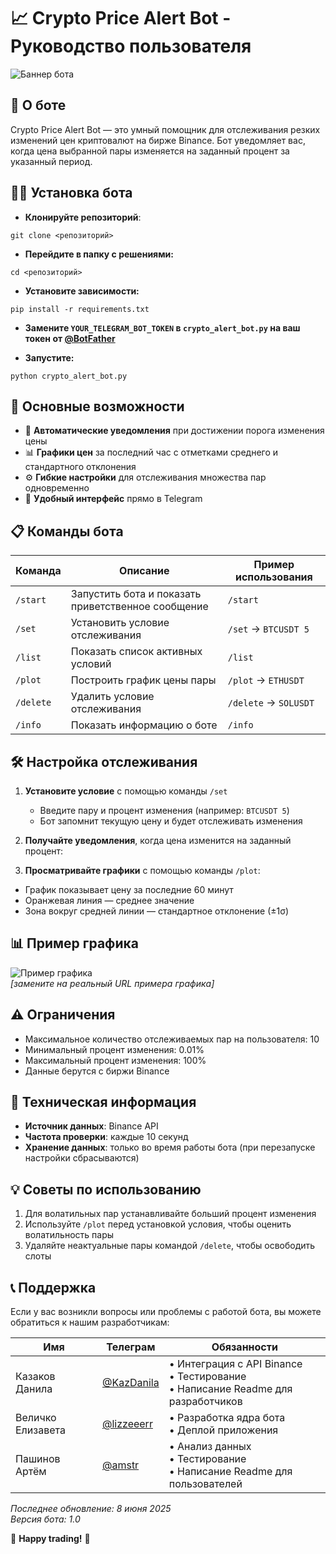 # 📈 Crypto Price Alert Bot - Руководство пользователя

![Баннер бота](https://public.bnbstatic.com/image/cms/blog/20230927/061b8876-956c-46ce-8123-643902a04d70.png)

## 🌟 О боте

Crypto Price Alert Bot — это умный помощник для отслеживания резких изменений цен криптовалют на бирже Binance. Бот уведомляет вас, когда цена выбранной пары изменяется на заданный процент за указанный период.

## 👨‍💻 Установка бота
- **Клонируйте репозиторий**:
```
git clone <репозиторий>
```
- **Перейдите в папку с решениями:**
```
cd <репозиторий>
```
- **Установите зависимости:**
```
pip install -r requirements.txt
```
- **Замените `YOUR_TELEGRAM_BOT_TOKEN` в `crypto_alert_bot.py` на ваш токен от [@BotFather](https://t.me/BotFather)**

- **Запустите:**
```
python crypto_alert_bot.py
```


## 🚀 Основные возможности

- 🔔 **Автоматические уведомления** при достижении порога изменения цены
- 📊 **Графики цен** за последний час с отметками среднего и стандартного отклонения
- ⚙ **Гибкие настройки** для отслеживания множества пар одновременно
- 📱 **Удобный интерфейс** прямо в Telegram

## 📋 Команды бота

| Команда | Описание | Пример использования |
|---------|----------|-----------------------|
| `/start` | Запустить бота и показать приветственное сообщение | `/start` |
| `/set` | Установить условие отслеживания | `/set` → `BTCUSDT 5` |
| `/list` | Показать список активных условий | `/list` |
| `/plot` | Построить график цены пары | `/plot` → `ETHUSDT` |
| `/delete` | Удалить условие отслеживания | `/delete` → `SOLUSDT` |
| `/info` | Показать информацию о боте | `/info` |

## 🛠 Настройка отслеживания

1. **Установите условие** с помощью команды `/set`
   - Введите пару и процент изменения (например: `BTCUSDT 5`)
   - Бот запомнит текущую цену и будет отслеживать изменения

2. **Получайте уведомления**, когда цена изменится на заданный процент:


3. **Просматривайте графики** с помощью команды `/plot`:
- График показывает цену за последние 60 минут
- Оранжевая линия — среднее значение
- Зона вокруг средней линии — стандартное отклонение (±1σ)

## 📊 Пример графика

![Пример графика](https://example.com/chart_example.png)  
*[замените на реальный URL примера графика]*

## ⚠️ Ограничения

- Максимальное количество отслеживаемых пар на пользователя: 10
- Минимальный процент изменения: 0.01%
- Максимальный процент изменения: 100%
- Данные берутся с биржи Binance

## 🤖 Техническая информация

- **Источник данных**: Binance API
- **Частота проверки**: каждые 10 секунд
- **Хранение данных**: только во время работы бота (при перезапуске настройки сбрасываются)

## 💡 Советы по использованию

1. Для волатильных пар устанавливайте больший процент изменения
2. Используйте `/plot` перед установкой условия, чтобы оценить волатильность пары
3. Удаляйте неактуальные пары командой `/delete`, чтобы освободить слоты

## 📞 Поддержка

Если у вас возникли вопросы или проблемы с работой бота, вы можете обратиться к нашим разработчикам:

| Имя               | Телеграм       | Обязанности |
|-------------------|----------------|-------------|
| Казаков Данила    | [@KazDanila](https://t.me/KazDanila) | • Интеграция с API Binance<br>• Тестирование<br>• Написание Readme для разработчиков|
| Величко Елизавета | [@lizzeeerr](https://t.me/lizzeeerr)   | • Разработка ядра бота<br>• Деплой приложения |
| Пашинов Артём     | [@amstr](https://t.me/amstr) | • Анализ данных<br>• Тестирование<br>• Написание Readme для пользователей|

*Последнее обновление: 8 июня 2025*  
*Версия бота: 1.0*  

🚀 **Happy trading!** 🚀
